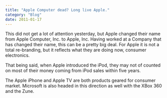 ```yaml
---
title: "Apple Computer dead? Long live Apple."
category: "Blog"
date: 2011-01-17
---
```



This did not get a lot of attention yesterday, but Apple changed their name from Apple Computer, Inc. to Apple, Inc. Having worked at a Company that has changed their name, this can be a pretty big deal. For Apple it is not a total re-branding, but it reflects what they are doing now, consumer electronics.

That being said, when Apple introduced the iPod, they may not of counted on most of their money coming from iPod sales within five years.

The Apple iPhone and Apple TV are both products geared for consumer market. Microsoft is also headed in this direction as well with the XBox 360 and the Zune.